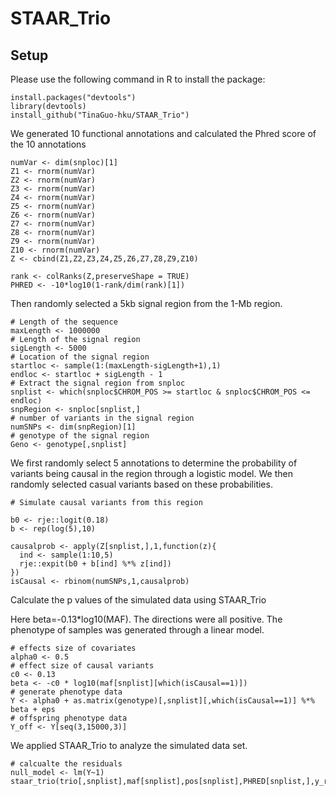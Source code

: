 # STAAR_Trio

## Setup
Please use the following command in R to install the package:
```
install.packages("devtools") 
library(devtools)
install_github("TinaGuo-hku/STAAR_Trio")
```
We generated 10 functional annotations and calculated the Phred score of the 10 annotations

```
numVar <- dim(snploc)[1]
Z1 <- rnorm(numVar)
Z2 <- rnorm(numVar)
Z3 <- rnorm(numVar)
Z4 <- rnorm(numVar)
Z5 <- rnorm(numVar)
Z6 <- rnorm(numVar)
Z7 <- rnorm(numVar)
Z8 <- rnorm(numVar)
Z9 <- rnorm(numVar)
Z10 <- rnorm(numVar)
Z <- cbind(Z1,Z2,Z3,Z4,Z5,Z6,Z7,Z8,Z9,Z10)

rank <- colRanks(Z,preserveShape = TRUE)
PHRED <- -10*log10(1-rank/dim(rank)[1])

```
Then randomly selected a 5kb signal region from the 1-Mb region.

```
# Length of the sequence
maxLength <- 1000000
# Length of the signal region
sigLength <- 5000
# Location of the signal region
startloc <- sample(1:(maxLength-sigLength+1),1)
endloc <- startloc + sigLength - 1
# Extract the signal region from snploc
snplist <- which(snploc$CHROM_POS >= startloc & snploc$CHROM_POS <= endloc)
snpRegion <- snploc[snplist,]
# number of variants in the signal region
numSNPs <- dim(snpRegion)[1]
# genotype of the signal region
Geno <- genotype[,snplist]
```
We first randomly select 5 annotations to determine the probability of variants being causal in the region through a logistic model. We then randomly selected casual variants based on these probabilities. 

```
# Simulate causal variants from this region

b0 <- rje::logit(0.18)
b <- rep(log(5),10)

causalprob <- apply(Z[snplist,],1,function(z){
  ind <- sample(1:10,5)
  rje::expit(b0 + b[ind] %*% z[ind])
})
isCausal <- rbinom(numSNPs,1,causalprob)

```
Calculate the p values of the simulated data using STAAR_Trio


Here beta=-0.13*log10(MAF). The directions were all positive. The phenotype of samples was generated through a linear model.

```
# effects size of covariates 
alpha0 <- 0.5
# effect size of causal variants
c0 <- 0.13
beta <- -c0 * log10(maf[snplist][which(isCausal==1)])
# generate phenotype data
Y <- alpha0 + as.matrix(genotype)[,snplist][,which(isCausal==1)] %*% beta + eps
# offspring phenotype data
Y_off <- Y[seq(3,15000,3)]

```
We applied STAAR_Trio to analyze the simulated data set.

```
# calcualte the residuals 
null_model <- lm(Y~1)
staar_trio(trio[,snplist],maf[snplist],pos[snplist],PHRED[snplist,],y_res=null_model$residuals[seq(3,15000,3)])
```




